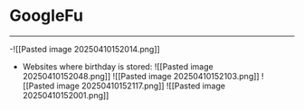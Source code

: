 # GoogleFu
---
-![[Pasted image 20250410152014.png]]
- Websites where birthday is stored:
	![[Pasted image 20250410152048.png]]
	![[Pasted image 20250410152103.png]]
	![[Pasted image 20250410152117.png]]
	![[Pasted image 20250410152001.png]]
